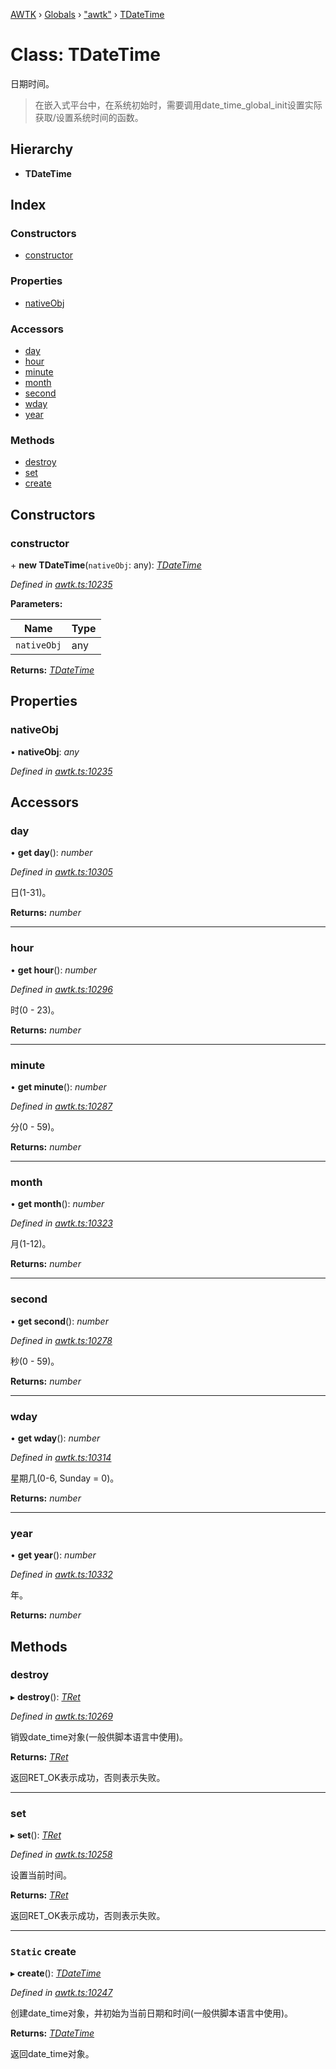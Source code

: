 [AWTK](../README.md) › [Globals](../globals.md) › ["awtk"](../modules/_awtk_.md) › [TDateTime](_awtk_.tdatetime.md)

# Class: TDateTime

日期时间。

> 在嵌入式平台中，在系统初始时，需要调用date\_time\_global\_init设置实际获取/设置系统时间的函数。

## Hierarchy

* **TDateTime**

## Index

### Constructors

* [constructor](_awtk_.tdatetime.md#constructor)

### Properties

* [nativeObj](_awtk_.tdatetime.md#nativeobj)

### Accessors

* [day](_awtk_.tdatetime.md#day)
* [hour](_awtk_.tdatetime.md#hour)
* [minute](_awtk_.tdatetime.md#minute)
* [month](_awtk_.tdatetime.md#month)
* [second](_awtk_.tdatetime.md#second)
* [wday](_awtk_.tdatetime.md#wday)
* [year](_awtk_.tdatetime.md#year)

### Methods

* [destroy](_awtk_.tdatetime.md#destroy)
* [set](_awtk_.tdatetime.md#set)
* [create](_awtk_.tdatetime.md#static-create)

## Constructors

###  constructor

\+ **new TDateTime**(`nativeObj`: any): *[TDateTime](_awtk_.tdatetime.md)*

*Defined in [awtk.ts:10235](https://github.com/zlgopen/awtk-binding/blob/d723364/tools/code_gen/js/output/awtk.ts#L10235)*

**Parameters:**

Name | Type |
------ | ------ |
`nativeObj` | any |

**Returns:** *[TDateTime](_awtk_.tdatetime.md)*

## Properties

###  nativeObj

• **nativeObj**: *any*

*Defined in [awtk.ts:10235](https://github.com/zlgopen/awtk-binding/blob/d723364/tools/code_gen/js/output/awtk.ts#L10235)*

## Accessors

###  day

• **get day**(): *number*

*Defined in [awtk.ts:10305](https://github.com/zlgopen/awtk-binding/blob/d723364/tools/code_gen/js/output/awtk.ts#L10305)*

日(1-31)。

**Returns:** *number*

___

###  hour

• **get hour**(): *number*

*Defined in [awtk.ts:10296](https://github.com/zlgopen/awtk-binding/blob/d723364/tools/code_gen/js/output/awtk.ts#L10296)*

时(0 - 23)。

**Returns:** *number*

___

###  minute

• **get minute**(): *number*

*Defined in [awtk.ts:10287](https://github.com/zlgopen/awtk-binding/blob/d723364/tools/code_gen/js/output/awtk.ts#L10287)*

分(0 - 59)。

**Returns:** *number*

___

###  month

• **get month**(): *number*

*Defined in [awtk.ts:10323](https://github.com/zlgopen/awtk-binding/blob/d723364/tools/code_gen/js/output/awtk.ts#L10323)*

月(1-12)。

**Returns:** *number*

___

###  second

• **get second**(): *number*

*Defined in [awtk.ts:10278](https://github.com/zlgopen/awtk-binding/blob/d723364/tools/code_gen/js/output/awtk.ts#L10278)*

秒(0 - 59)。

**Returns:** *number*

___

###  wday

• **get wday**(): *number*

*Defined in [awtk.ts:10314](https://github.com/zlgopen/awtk-binding/blob/d723364/tools/code_gen/js/output/awtk.ts#L10314)*

星期几(0-6, Sunday = 0)。

**Returns:** *number*

___

###  year

• **get year**(): *number*

*Defined in [awtk.ts:10332](https://github.com/zlgopen/awtk-binding/blob/d723364/tools/code_gen/js/output/awtk.ts#L10332)*

年。

**Returns:** *number*

## Methods

###  destroy

▸ **destroy**(): *[TRet](../enums/_awtk_.tret.md)*

*Defined in [awtk.ts:10269](https://github.com/zlgopen/awtk-binding/blob/d723364/tools/code_gen/js/output/awtk.ts#L10269)*

销毁date_time对象(一般供脚本语言中使用)。

**Returns:** *[TRet](../enums/_awtk_.tret.md)*

返回RET_OK表示成功，否则表示失败。

___

###  set

▸ **set**(): *[TRet](../enums/_awtk_.tret.md)*

*Defined in [awtk.ts:10258](https://github.com/zlgopen/awtk-binding/blob/d723364/tools/code_gen/js/output/awtk.ts#L10258)*

设置当前时间。

**Returns:** *[TRet](../enums/_awtk_.tret.md)*

返回RET_OK表示成功，否则表示失败。

___

### `Static` create

▸ **create**(): *[TDateTime](_awtk_.tdatetime.md)*

*Defined in [awtk.ts:10247](https://github.com/zlgopen/awtk-binding/blob/d723364/tools/code_gen/js/output/awtk.ts#L10247)*

创建date_time对象，并初始为当前日期和时间(一般供脚本语言中使用)。

**Returns:** *[TDateTime](_awtk_.tdatetime.md)*

返回date_time对象。
